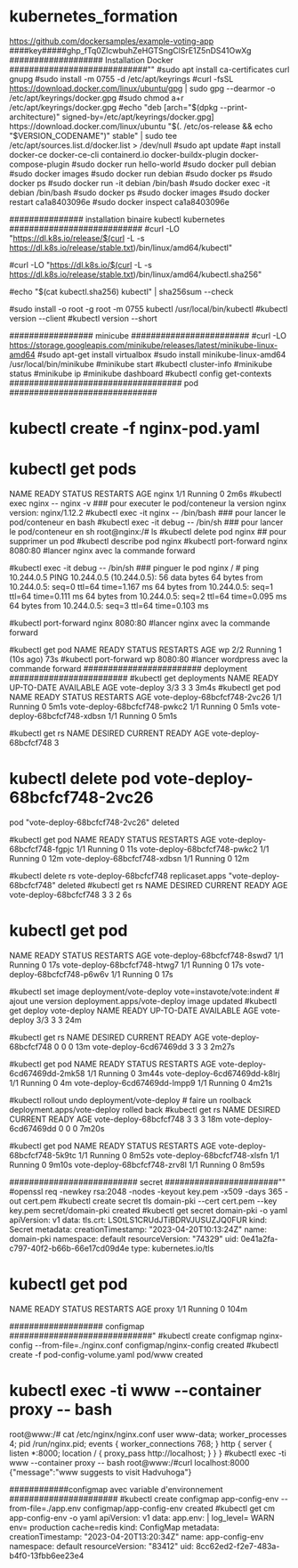 # kubernetes_formation
https://github.com/dockersamples/example-voting-app
 ####key#####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
################### Installation Docker ############################""
#sudo apt install ca-certificates curl gnupg
 #sudo install -m 0755 -d /etc/apt/keyrings
 #curl -fsSL https://download.docker.com/linux/ubuntu/gpg | sudo gpg --dearmor -o /etc/apt/keyrings/docker.gpg
 #sudo chmod a+r /etc/apt/keyrings/docker.gpg
 #echo "deb [arch="$(dpkg --print-architecture)" signed-by=/etc/apt/keyrings/docker.gpg] https://download.docker.com/linux/ubuntu "$(. /etc/os-release && echo "$VERSION_CODENAME")" stable" | sudo tee /etc/apt/sources.list.d/docker.list > /dev/null 
 #sudo apt update 
#apt install docker-ce docker-ce-cli containerd.io docker-buildx-plugin docker-compose-plugin
#sudo docker run hello-world
#sudo docker pull debian
#sudo docker images
#sudo docker run debian
#sudo docker ps
#sudo docker ps 
#sudo docker run -it debian /bin/bash
#sudo docker exec -it debian /bin/bash
#sudo docker ps
#sudo docker images
#sudo docker restart ca1a8403096e 
#sudo docker inspect ca1a8403096e

############### installation binaire kubectl kubernetes ###########################
#curl -LO "https://dl.k8s.io/release/$(curl -L -s https://dl.k8s.io/release/stable.txt)/bin/linux/amd64/kubectl"

#curl -LO "https://dl.k8s.io/$(curl -L -s https://dl.k8s.io/release/stable.txt)/bin/linux/amd64/kubectl.sha256"

#echo "$(cat kubectl.sha256) kubectl" | sha256sum --check

#sudo install -o root -g root -m 0755 kubectl /usr/local/bin/kubectl
#kubectl version --client
#kubectl version --short

################# minicube ########################
#curl -LO https://storage.googleapis.com/minikube/releases/latest/minikube-linux-amd64
#sudo apt-get install virtualbox
#sudo install minikube-linux-amd64 /usr/local/bin/minikube
#minikube start
#kubectl cluster-info
#minikube status
#minikube ip
#minikube dashboard
#kubectl config get-contexts
################################### pod ##############################
# kubectl create -f nginx-pod.yaml 
# kubectl get pods
NAME    READY   STATUS    RESTARTS   AGE
nginx   1/1     Running   0          2m6s
#kubectl exec nginx -- nginx -v ### pour executer le pod/conteneur la version
nginx version: nginx/1.12.2
#kubectl exec -it nginx -- /bin/bash ### pour lancer le pod/conteneur en bash
#kubectl exec -it debug -- /bin/sh  ### pour lancer le pod/conteneur en sh
root@nginx:/# ls
#kubectl delete pod nginx ## pour supprimer un pod 
#kubectl describe pod nginx
#kubectl port-forward nginx 8080:80 #lancer nginx avec la commande forward

#kubectl exec -it debug -- /bin/sh ### pinguer le pod nginx
/ # ping 10.244.0.5
PING 10.244.0.5 (10.244.0.5): 56 data bytes
64 bytes from 10.244.0.5: seq=0 ttl=64 time=1.167 ms
64 bytes from 10.244.0.5: seq=1 ttl=64 time=0.111 ms
64 bytes from 10.244.0.5: seq=2 ttl=64 time=0.095 ms
64 bytes from 10.244.0.5: seq=3 ttl=64 time=0.103 ms

#kubectl port-forward nginx 8080:80 #lancer nginx avec la commande forward

#kubectl get pod
NAME    READY   STATUS    RESTARTS      AGE
wp      2/2     Running   1 (10s ago)   73s
#kubectl port-forward wp 8080:80 #lancer wordpress avec la commande forward
######################## deployment ########################
#kubectl get deployments
NAME          READY   UP-TO-DATE   AVAILABLE   AGE
vote-deploy   3/3     3            3           3m4s
#kubectl get pod
NAME                           READY   STATUS    RESTARTS       AGE
vote-deploy-68bcfcf748-2vc26   1/1     Running   0              5m1s
vote-deploy-68bcfcf748-pwkc2   1/1     Running   0              5m1s
vote-deploy-68bcfcf748-xdbsn   1/1     Running   0              5m1s

#kubectl get rs
NAME                     DESIRED   CURRENT   READY   AGE
vote-deploy-68bcfcf748   3  
# kubectl delete pod vote-deploy-68bcfcf748-2vc26
pod "vote-deploy-68bcfcf748-2vc26" deleted

#kubectl get pod
NAME                           READY   STATUS    RESTARTS       AGE
vote-deploy-68bcfcf748-fgpjc   1/1     Running   0              11s
vote-deploy-68bcfcf748-pwkc2   1/1     Running   0              12m
vote-deploy-68bcfcf748-xdbsn   1/1     Running   0              12m

#kubectl delete rs vote-deploy-68bcfcf748
replicaset.apps "vote-deploy-68bcfcf748" deleted
#kubectl get rs
NAME                     DESIRED   CURRENT   READY   AGE
vote-deploy-68bcfcf748   3         3         2       6s
# kubectl get pod
NAME                           READY   STATUS    RESTARTS         AGE
vote-deploy-68bcfcf748-8swd7   1/1     Running   0                17s
vote-deploy-68bcfcf748-htwg7   1/1     Running   0                17s
vote-deploy-68bcfcf748-p6w6v   1/1     Running   0                17s

#kubectl set image deployment/vote-deploy  vote=instavote/vote:indent # ajout une version
deployment.apps/vote-deploy image updated
#kubectl get deploy vote-deploy
NAME          READY   UP-TO-DATE   AVAILABLE   AGE
vote-deploy   3/3     3            3           24m

#kubectl get rs
NAME                     DESIRED   CURRENT   READY   AGE
vote-deploy-68bcfcf748   0         0         0       13m
vote-deploy-6cd67469dd   3         3         3       2m27s

#kubectl get pod
NAME                           READY   STATUS    RESTARTS       AGE
vote-deploy-6cd67469dd-2mk58   1/1     Running   0              3m44s
vote-deploy-6cd67469dd-k8lrj   1/1     Running   0              4m
vote-deploy-6cd67469dd-lmpp9   1/1     Running   0              4m21s

#kubectl rollout undo deployment/vote-deploy # faire un roolback
deployment.apps/vote-deploy rolled back
#kubectl get rs
NAME                     DESIRED   CURRENT   READY   AGE
vote-deploy-68bcfcf748   3         3         3       18m
vote-deploy-6cd67469dd   0         0         0       7m20s


 #kubectl get pod
NAME                           READY   STATUS              RESTARTS         AGE
vote-deploy-68bcfcf748-5k9tc   1/1     Running   0              8m52s
vote-deploy-68bcfcf748-xlsfn   1/1     Running   0              9m10s
vote-deploy-68bcfcf748-zrv8l   1/1     Running   0              8m59s


########################## secret #######################""
 #openssl req -newkey rsa:2048 -nodes -keyout key.pem -x509 -days 365 -out cert.pem
#kubectl create secret tls domain-pki --cert cert.pem --key key.pem
secret/domain-pki created
#kubectl get secret domain-pki -o yaml
apiVersion: v1
data:
  tls.crt: LS0tLS1CRUdJTiBDRVJUSUZJQ0FUR
kind: Secret
metadata:
  creationTimestamp: "2023-04-20T10:13:24Z"
  name: domain-pki
  namespace: default
  resourceVersion: "74329"
  uid: 0e41a2fa-c797-40f2-b66b-66e17cd09d4e
type: kubernetes.io/tls
# kubectl get pod
NAME                           READY   STATUS      RESTARTS         AGE
proxy                          1/1     Running     0                104m

################### configmap #############################"
#kubectl create configmap nginx-config --from-file=./nginx.conf
configmap/nginx-config created
#kubectl create -f pod-config-volume.yaml 
pod/www created

# kubectl exec -ti www --container proxy -- bash
root@www:/# cat /etc/nginx/nginx.conf 
user www-data;
worker_processes 4;
pid /run/nginx.pid;
events {
 worker_connections 768;
}
http {
 server {
   listen *:8000;
   location / {
     proxy_pass http://localhost;
   }
 }
}
#kubectl exec -ti www --container proxy -- bash
root@www:/#curl localhost:8000
{"message":"www suggests to visit Hadvuhoga"}

############configmap avec variable d'environnement ######################
#kubectl create configmap app-config-env --from-file=./app.env
configmap/app-config-env created
#kubectl get cm app-config-env -o yaml
apiVersion: v1
data:
  app.env: |
    log_level= WARN
    env= production
    cache=redis
kind: ConfigMap
metadata:
  creationTimestamp: "2023-04-20T13:20:34Z"
  name: app-config-env
  namespace: default
  resourceVersion: "83412"
  uid: 8cc62ed2-f2e7-483a-b4f0-13fbb6ee23e4



